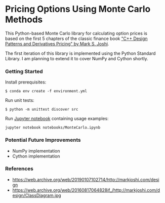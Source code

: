 # Pricing Options Using Monte Carlo Methods

This Python-based Monte Carlo library for calculating option prices is based on the first 5 chapters of the classic finance book ["C++ Design Patterns and Derivatives Pricing" by Mark S. Joshi][1].

The first iteration of this library is implemented using the Python Standard Library. I am planning to extend it to cover NumPy and Cython shortly.

### Getting Started

Install prerequisites:
```
$ conda env create -f environment.yml 
```

Run unit tests:
```
$ python -m unittest discover src
```

Run [Jupyter notebook](notebooks/MonteCarlo.ipynb) containing usage examples:
```
jupyter notebook notebooks/MonteCarlo.ipynb 
```

### Potential Future Improvements

* NumPy implementation
* Cython implementation

### References

* https://web.archive.org/web/20190107102714/http://markjoshi.com/design
* https://web.archive.org/web/20160817064828if_/http://markjoshi.com/design/ClassDiagram.jpg

[1]: https://www.amazon.com/Patterns-Derivatives-Pricing-Mathematics-Finance/dp/0521721628
